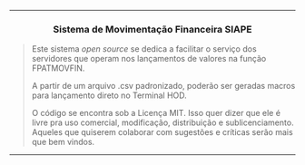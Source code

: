 
***

<h3 align="center"><strong>Sistema de Movimentação Financeira SIAPE</strong></h3>



>
> Este sistema <i>open source</i> se dedica a facilitar o serviço dos servidores que operam nos lançamentos de valores
>na função FPATMOVFIN.
>
>A partir de um arquivo .csv padronizado, poderão ser geradas macros para lançamento direto no Terminal
>HOD.
>
>O código se encontra sob a Licença MIT. Isso quer dizer que ele é livre pra uso comercial, modificação, distribuição e 
>sublicenciamento. Aqueles que quiserem colaborar com sugestões e críticas serão mais que bem vindos.


***